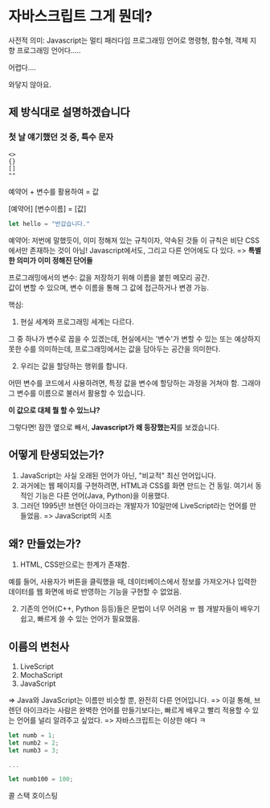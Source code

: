 # 자바스크립트 그게 뭔데?

사전적 의미: Javascript는 멀티 패러다임 프로그래밍 언어로 명령형, 함수형, 객체 지향 프로그래밍 언어다.....

어렵다....

와닿지 않아요.

## 제 방식대로 설명하겠습니다

### 첫 날 얘기했던 것 중, 특수 문자

```
<>
{}
[]
""
```

예약어 + 변수를 활용하여 = 값

[예약어] [변수이름] = [값]

```js
let hello = "반갑습니다."
```

예약어: 저번에 말했듯이, 이미 정해져 있는 규칙이자, 약속된 것들
이 규칙은 비단 CSS에서만 존재하는 것이 아님!
Javascript에서도, 그리고 다른 언어에도 다 있다.
=> **특별한 의미가 이미 정해진 단어들**

프로그래밍에서의 변수: 값을 저장하기 위해 이름을 붙힌 메모리 공간.  
값이 변할 수 있으며, 변수 이름을 통해 그 값에 접근하거나 변경 가능. 

핵심:

1. 현실 세계와 프로그래밍 세계는 다르다.

그 중 하나가 변수로 꼽을 수 있겠는데,
현실에서는 '변수'가 변할 수 있는 또는 예상하지 못한 수를 의미하는데,
프로그래밍에서는 값을 담아두는 공간을 의미한다.

2. 우리는 값을 할당하는 행위를 합니다.

어떤 변수를 코드에서 사용하려면, 특정 값을 변수에 할당하는 과정을 거쳐야 함.
그래야 그 변수를 이름으로 불러서 활용할 수 있습니다.

**이 값으로 대체 뭘 할 수 있느냐?**

그렇다면! 잠깐 옆으로 빼서, **Javascript가 왜 등장했는지**를 보겠습니다.

## 어떻게 탄생되었는가?

1. JavaScript는 사실 오래된 언어가 아닌, "비교적" 최신 언어입니다.
2. 과거에는 웹 페이지를 구현하려면, HTML과 CSS를 화면 만드는 건 동일.
여기서 동적인 기능은 다른 언어(Java, Python)을 이용했다.
3. 그러던 1995년! 브렌던 아이크라는 개발자가 10일만에 LiveScript라는 언어를 만들었음.
=> JavaScript의 시초

## 왜? 만들었는가?

1. HTML, CSS만으로는 한계가 존재함.

예를 들어, 사용자가 버튼을 클릭했을 때, 데이터베이스에서 정보를 가져오거나
입력한 데이터를 웹 화면에 바로 반영하는 기능을 구현할 수 없었음.

2. 기존의 언어(C++, Python 등등)들은 문법이 너무 어려움 ㅠ
웹 개발자들이 배우기 쉽고, 빠르게 쓸 수 있는 언어가 필요했음.

## 이름의 변천사

1. LiveScript
2. MochaScript
3. JavaScript

=> Java와 JavaScript는 이름만 비슷할 뿐, 완전히 다른 언어입니다.
=> 이걸 통해, 브렌던 아이크라는 사람은 완벽한 언어를 만들기보다는, 빠르게 배우고 빨리 적용할 수 있는 언어를 널리 알려주고 싶었다.
=> 자바스크립트는 이상한 애다 ㅋ

```js
let numb = 1;
let numb2 = 2;
let numb3 = 3;

...

let numb100 = 100;
```

콜 스택
호이스팅